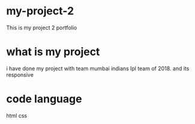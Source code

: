# my-project-2
This is my project 2 portfolio

# what is my project
i have done my project with team mumbai indians Ipl team of 2018.
and its responsive

# code language
html
css
